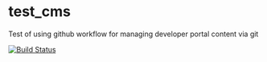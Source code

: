 # test_cms
Test of using github workflow for managing developer portal content via git

[![Build Status](https://travis-ci.org/andrewdavidmackenzie/test_cms.svg?branch=master)](https://travis-ci.org/andrewdavidmackenzie/test_cms)
